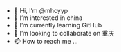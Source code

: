 - 👋 Hi, I’m @mhcyyp
- 👀 I’m interested in china
- 🌱 I’m currently learning GitHub
- 💞️ I’m looking to collaborate on 重庆
- 📫 How to reach me ...

<!---
mhcyyp/mhcyyp is a ✨ special ✨ repository because its `README.md` (this file) appears on your GitHub profile.
You can click the Preview link to take a look at your changes.
--->
